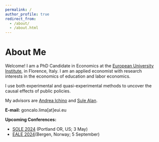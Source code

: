 ```yaml
---
permalink: /
author_profile: true
redirect_from: 
  - /about/
  - /about.html
---
```


<h1>About Me</h1>

Welcome! I am a PhD Candidate in Economics at the [European University Institute](https://www.eui.eu/en/academic-units/department-of-economics), in Florence, Italy. I am an applied economist with research interests in the economics of education and labor economics.

I use both experimental and quasi-experimental methods to uncover the causal effects of public policies.

My advisors are [Andrea Ichino](http://www.andreaichino.it/) and [Sule Alan](https://sulealan.com/).

**E-mail:** goncalo.lima[at]eui.eu

**Upcoming Conferences:** 
  - [SOLE 2024](https://www.sole-jole.org/future-meetings) (Portland OR, US; 3 May)
  - [EALE 2024](https://www.nhh.no/en/calendar/fair/2024/conferences/eale-conference-2024/)(Bergen, Norway; 5 September)